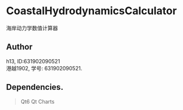 # CoastalHydrodynamicsCalculator  
海岸动力学数值计算器  

## Author  
h13, ID:631902090521  
港越1902, 学号: 631902090521.  

## Dependencies.
> Qt6
> Qt Charts
